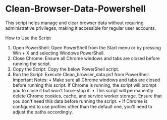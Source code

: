 # Clean-Browser-Data-Powershell
This script helps manage and clear browser data without requiring administrative privileges, making it accessible for regular user accounts.

How to Use the Script
1.	Open PowerShell: Open PowerShell from the Start menu or by pressing Win + X and selecting Windows PowerShell.
2.	Close Chrome: Ensure all Chrome windows and tabs are closed before running the script.
3.	Copy the Script: Copy the below PowerShell script.
4.	Run the Script: Execute Clean_browser_data.ps1 from PowerShell.
Important Notes:
•	Make sure all Chrome windows and tabs are closed before running this script. If Chrome is running, the script will prompt you to close it but won't force-stop it.
•	This script will permanently delete Chrome cookies, cache, and service worker storage. Ensure that you don't need this data before running the script.
•	If Chrome is configured to use profiles other than the default one, you'll need to adjust the paths accordingly.
